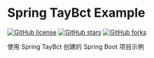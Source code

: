 # Spring TayBct Example

[![GitHub license](https://img.shields.io/github/license/taybct/spring-taybct-example?style=flat)](https://github.com/taybct/spring-taybct-example/blob/master/LICENSE)
[![GitHub stars](https://img.shields.io/github/stars/taybct/spring-taybct-example?color=fa6470&style=flat)](https://github.com/taybct/spring-taybct-example/stargazers)
[![GitHub forks](https://img.shields.io/github/forks/taybct/spring-taybct-example?style=flat)](https://github.com/taybct/spring-taybct-example/network/members)

使用 Spring TayBct 创建的 Spring Boot 项目示例